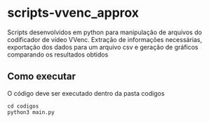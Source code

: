 # scripts-vvenc_approx
Scripts desenvolvidos em python para manipulação de arquivos do codificador de vídeo VVenc. Extração de informações necessárias, exportação dos dados para um arquivo csv e geração de gráficos comparando os resultados obtidos

## Como executar
O código deve ser executado dentro da pasta codigos

    cd codigos
    python3 main.py
